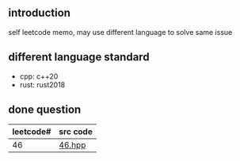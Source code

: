 ## introduction
self leetcode memo, may use different language to solve same issue

## different language standard
- cpp: c++20
- rust: rust2018

## done question
|leetcode#|src code|
|---|---|
|46|[46.hpp](1-100/46.hpp)|